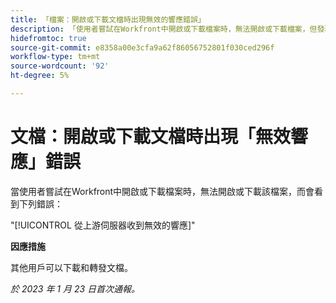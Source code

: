 ```yaml
---
title: 「檔案：開啟或下載文檔時出現無效的響應錯誤」
description: 「使用者嘗試在Workfront中開啟或下載檔案時，無法開啟或下載檔案，但發現錯誤。」
hidefromtoc: true
source-git-commit: e8358a00e3cfa9a62f86056752801f030ced296f
workflow-type: tm+mt
source-wordcount: '92'
ht-degree: 5%

---
```



# 文檔：開啟或下載文檔時出現「無效響應」錯誤

<!--This article is on the WF and WFP TOC-->

當使用者嘗試在Workfront中開啟或下載檔案時，無法開啟或下載該檔案，而會看到下列錯誤：

&quot;[!UICONTROL 從上游伺服器收到無效的響應]&quot;

**因應措施**

其他用戶可以下載和轉發文檔。

_於 2023 年 1 月 23 日首次通報。_

